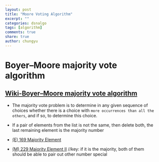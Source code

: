 ```yaml
---
layout: post
title: "Moore Voting Algorithm"
excerpt: ""
categories: dsnalgo
tags: [algorithm]
comments: true
share: true
author: chungyu
---
```


# Boyer–Moore majority vote algorithm

## [Wiki-Boyer–Moore majority vote algorithm](https://en.wikipedia.org/wiki/Boyer%E2%80%93Moore_majority_vote_algorithm)

-  The majority vote problem is to determine in any given sequence of choices whether there is a choice with `more occurrences than all the others`, and if so, to determine this choice.

-  If a pair of elements from the list is not the same, then delete both, the last remaining element is the majority number

- [(E) 169 Majority Element](https://leetcode.com/problems/majority-element/)
- [(M) 229 Majority Element II](https://leetcode.com/problems/majority-element-ii/) //key: if it is the majority, both of them should be able to pair out other number special
